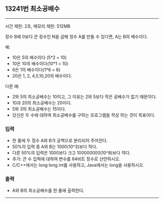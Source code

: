 ## 13241번 최소공배수

---

시간 제한: 2초, 메모리 제한: 512MB

정수 B에 0보다 큰 정수인 N을 곱해 정수 A를 만들 수 있다면, A는 B의 배수이다.

예:

- 10은 5의 배수이다 (5*2 = 10)
- 10은 10의 배수이다(10*1 = 10)
- 6은 1의 배수이다(1*6 = 6)
- 20은 1, 2, 4,5,10,20의 배수이다.

다른 예:

- 2와 5의 최소공배수는 10이고, 그 이유는 2와 5보다 작은 공배수가 없기 때문이다.
- 10과 20의 최소공배수는 20이다.
- 5와 3의 최소공배수는 15이다.
- 당신은 두 수에 대하여 최소공배수를 구하는 프로그램을 작성 하는 것이 목표이다.

### 입력

- 한 줄에 두 정수 A와 B가 공백으로 분리되어 주어진다.
- 50%의 입력 중 A와 B는 1000(10^3)보다 작다. 
- 다른 50%의 입력은 1000보다 크고 100000000(10^8)보다 작다.
- 추가: 큰 수 입력에 대하여 변수를 64비트 정수로 선언하시오. 
- C/C++에서는 long long int를 사용하고, Java에서는 long을 사용하시오.

### 출력

- A와 B의 최소공배수를 한 줄에 출력한다.

---